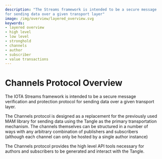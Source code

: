 ```yaml
---
description: "The Streams framework is intended to be a secure message verification and protection protocol 
for sending data over a given transport layer"
image: /img/overview/layered_overview.svg
keywords:
- layered overview
- high level
- low level
- stronghold
- channels
- author
- subscriber
- value transactions
---
```

# Channels Protocol Overview

The IOTA Streams framework is intended to be a secure message verification and protection protocol 
for sending data over a given transport layer. 

The Channels protocol is designed as a replacement for the previously used MAM library for sending 
data using the Tangle as the primary transportation mechanism. The channels themselves can be 
structured in a number of ways with any arbitrary combination of publishers and subscribers (although 
each channel can only be hosted by a single author instance)

The Channels protocol provides the high level API tools necessary for authors and subscribers to be 
generated and interact with the Tangle. 

